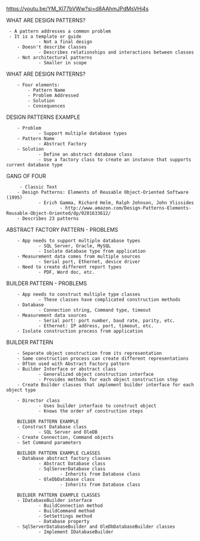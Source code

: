 ﻿https://youtu.be/YM_Xl77bVWw?si=d8AAhmJPdMsVHi4s

WHAT ARE DESIGN PATTERNS?

	 - A pattern addresses a common problem
	 - It is a template or guide
				- Not a final design
		- Doesn't describe classes
				- Describes relationships and interactions between classes
		- Not architectural patterns
				- Smaller in scope

WHAT ARE DESIGN PATTERNS?

		- Four elements:
			- Pattern Name
			- Problem Addressed
			- Solution
			- Consequences

DESIGN PATTERNS EXAMPLE

		- Problem
				- Support multiple database types
		- Pattern Name
				- Abstract Factory
		- Solution
				- Define an abstract database class
				- Use a factory class to create an instance that supports current database type

GANG OF FOUR

		 - Classic Text
		- Design Patterns: Elements of Reusable Object-Oriented Software (1995)
				- Erich Gamma, Richard Helm, Ralph Johnson, John Vlissides
						- http://www.amazon.com/Design-Patterns-Elements-Reusable-Object-Oriented/dp/0201633612/
		- Describes 23 patterns


ABSTRACT FACTORY PATTERN - PROBLEMS

		- App needs to support multiple database types
				- SQL Server, Oracle, MySQL
				- Isolate database type from application
		- Measurement data comes from multiple sources
				- Serial port, Ethernet, device driver
		- Need to create different report types
				- PDF, Word doc, etc.

BUILDER PATTERN - PROBLEMS

		- App needs to construct multiple type classes
				- These classes have complicated construction methods
		- Database
				- Connection string, Command type, timeout
		- Measurement data sources
				- Serial port: port number, baud rate, parity, etc.
				- Ethernet: IP address, port, timeout, etc.
		- Isolate construction process from application

BUILDER PATTERN

		- Separate object construction from its representation
		- Same construction process can create different representations
		- Often used with Abstract Factory pattern
		- Builder Interface or abstract class
				- Generalized object construction interface
				- Provides methods for each object construction step
		- Create Builder classes that implement builder interface for each object type

		- Director class
				- Uses builder interface to construct object
				- Knows the order of construction steps

		BUILDER PATTERN EXAMPLE
		- Construct Database class
				- SQL Server and OleDB
		- Create Connection, Command objects
		- Set Command parameters

		BUILDER PATTERN EXAMPLE CLASSES
		- Database abstract factory classes
				- Abstract Database class
				- SqlServerDatabase class
						- Inherits from Database class
				- OleDbDatabase class
						- Inherits from Database class

		BUILDER PATTERN EXAMPLE CLASSES
		- IDatabaseBuilder interface
				- BuildConnection method
				- BuildCommand method
				- SetSettings method
				- Database property
		- SqlServerDatabaseBuilder and OleDbDatabaseBuilder classes
				- Implement IDatabaseBuilder

